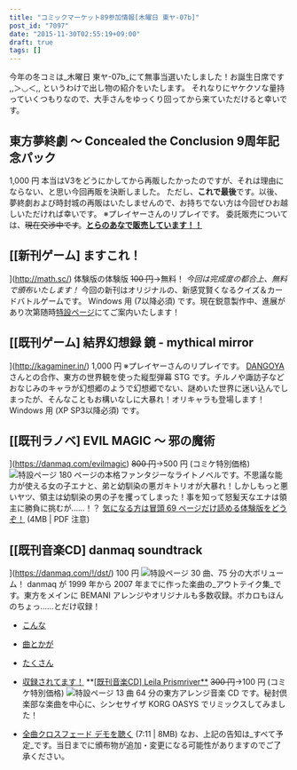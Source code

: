 ```yaml
---
title: "コミックマーケット89参加情報[木曜日 東ヤ-07b]"
post_id: "7097"
date: "2015-11-30T02:55:19+09:00"
draft: true
tags: []
---
```



今年の冬コミは_木曜日 東ヤ-07b_にて無事当選いたしました！お誕生日席です ,,＞◡＜,, というわけで出し物の紹介をいたします。 それなりにヤケクソな量持っていくつもりなので、大手さんをゆっくり回ってから来ていただけると幸いです。
## 東方夢終劇 ～ Concealed the Conclusion 9周年記念パック
1,000 円 本当はV3をどうにかしてから再販したかったのですが、それは理由にならない、と思い今回再販を決断しました。 ただし、**これで最後**です。以後、夢終劇および時封城の再販はいたしませんので、お持ちでない方は今回ぜひお越しいただければ幸いです。  ※プレイヤーさんのリプレイです。 委託販売については、~~現在交渉中です~~。**[とらのあなで販売しています！！](http://www.toranoana.jp/mailorder/article/04/0030/38/09/040030380928.html)**
## [[新刊ゲーム] ますこれ！
](http://math.sc/) 体験版の体験版 ~~100 円~~→無料！ _今回は完成度の都合上、無料で頒布いたします！_ 今回の新刊はオリジナルの、新感覚賢くなるクイズ＆カードバトルゲームです。 Windows 用 (7以降必須) です。現在鋭意製作中、進展があり次第随時[特設ページ](http://math.sc/)にてご案内いたします！
## [[既刊ゲーム] 結界幻想録 鏡 - mythical mirror
](http://kagaminer.in/) 1,000 円  ※プレイヤーさんのリプレイです。 [DANGOYA](http://dangoya.moo.jp/) さんとの合作、東方の世界観を使った縦型弾幕 STG です。チルノや諏訪子などおなじみのキャラが幻想郷のようで幻想郷でない、謎めいた世界に迷い込んでしまったが、そんなこともお構いなしに大暴れ！オリキャラも登場します！ Windows 用 (XP SP3以降必須) です。
## [[既刊ラノベ] EVIL MAGIC ～ 邪の魔術
](https://danmaq.com/evilmagic) ~~800 円~~→500 円 (コミケ特別価格) ![特設ページ](https://danmaq.com/wp-content/uploads/2012/11/em_POP.png) 180 ページの本格ファンタジーなライトノベルです。不思議な能力が使える女の子エナと、弟と幼馴染の悪ガキトリオが大暴れ！しかしもっと悪いヤツ、領主は幼馴染の男の子を攫ってしまった！事を知って怒髪天なエナは領主に勝負に挑むが……！？ [気になる方は冒頭 69 ページだけ読める体験版をどうぞ！](https://danmaq.com/filez/em_trial.pdf) (4MB | PDF 注意)
## [[既刊音楽CD] danmaq soundtrack
](https://danmaq.com/!/dst/) 100 円 ![特設ページ](https://danmaq.com/wp-content/uploads/2012/11/dst_jacket.png) 30 曲、75 分の大ボリューム！ danmaq が 1999 年から 2007 年までに作った楽曲の_アウトテイク集_です。東方をメインに BEMANI アレンジやオリジナルも多数収録。ボカロもほんのちょっ……とだけ収録！

  * [こんな](https://danmaq.com/!/dst/Hey!.mp3)
  * [曲とかが](https://danmaq.com/filez/music/new_psm.mp3)
  * [たくさん](https://danmaq.com/filez/music/pcb.mp3)
  * [収録されてます！](http://lama.danmaq.com/lamarisa/mp3/15.mp3)
**[[既刊音楽CD] Leila Prismriver**](https://danmaq.com/!/leila/) ~~300 円~~→100 円 (コミケ特別価格) ![特設ページ](https://danmaq.com/wp-content/uploads/2012/11/leila1-300x296.jpg) 13 曲 64 分の東方アレンジ音楽 CD です。秘封倶楽部な楽曲を中心に、シンセサイザ KORG OASYS でリミックスしてみました！

  * [全曲クロスフェード デモを聴く](https://danmaq.com/!/leila/x.mp3) (7:11 | 8MB)
なお、上記の告知は_すべて予定_です。当日までに頒布物が追加・変更になる可能性がありますのでご了承ください。
